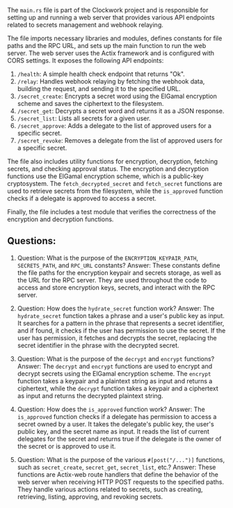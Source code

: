 The `main.rs` file is part of the Clockwork project and is responsible for setting up and running a web server that provides various API endpoints related to secrets management and webhook relaying.

The file imports necessary libraries and modules, defines constants for file paths and the RPC URL, and sets up the main function to run the web server. The web server uses the Actix framework and is configured with CORS settings. It exposes the following API endpoints:

1. `/health`: A simple health check endpoint that returns "Ok".
2. `/relay`: Handles webhook relaying by fetching the webhook data, building the request, and sending it to the specified URL.
3. `/secret_create`: Encrypts a secret word using the ElGamal encryption scheme and saves the ciphertext to the filesystem.
4. `/secret_get`: Decrypts a secret word and returns it as a JSON response.
5. `/secret_list`: Lists all secrets for a given user.
6. `/secret_approve`: Adds a delegate to the list of approved users for a specific secret.
7. `/secret_revoke`: Removes a delegate from the list of approved users for a specific secret.

The file also includes utility functions for encryption, decryption, fetching secrets, and checking approval status. The encryption and decryption functions use the ElGamal encryption scheme, which is a public-key cryptosystem. The `fetch_decrypted_secret` and `fetch_secret` functions are used to retrieve secrets from the filesystem, while the `is_approved` function checks if a delegate is approved to access a secret.

Finally, the file includes a test module that verifies the correctness of the encryption and decryption functions.
## Questions: 
 1. Question: What is the purpose of the `ENCRYPTION_KEYPAIR_PATH`, `SECRETS_PATH`, and `RPC_URL` constants?
   Answer: These constants define the file paths for the encryption keypair and secrets storage, as well as the URL for the RPC server. They are used throughout the code to access and store encryption keys, secrets, and interact with the RPC server.

2. Question: How does the `hydrate_secret` function work?
   Answer: The `hydrate_secret` function takes a phrase and a user's public key as input. It searches for a pattern in the phrase that represents a secret identifier, and if found, it checks if the user has permission to use the secret. If the user has permission, it fetches and decrypts the secret, replacing the secret identifier in the phrase with the decrypted secret.

3. Question: What is the purpose of the `decrypt` and `encrypt` functions?
   Answer: The `decrypt` and `encrypt` functions are used to encrypt and decrypt secrets using the ElGamal encryption scheme. The `encrypt` function takes a keypair and a plaintext string as input and returns a ciphertext, while the `decrypt` function takes a keypair and a ciphertext as input and returns the decrypted plaintext string.

4. Question: How does the `is_approved` function work?
   Answer: The `is_approved` function checks if a delegate has permission to access a secret owned by a user. It takes the delegate's public key, the user's public key, and the secret name as input. It reads the list of current delegates for the secret and returns true if the delegate is the owner of the secret or is approved to use it.

5. Question: What is the purpose of the various `#[post("/...")]` functions, such as `secret_create`, `secret_get`, `secret_list`, etc.?
   Answer: These functions are Actix-web route handlers that define the behavior of the web server when receiving HTTP POST requests to the specified paths. They handle various actions related to secrets, such as creating, retrieving, listing, approving, and revoking secrets.
    